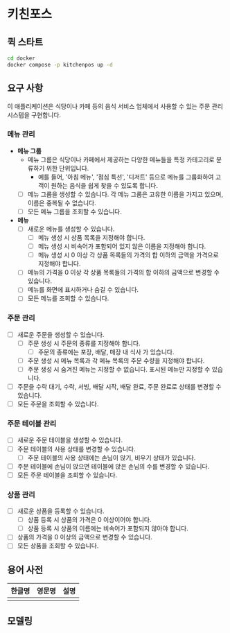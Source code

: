 # 키친포스

## 퀵 스타트

```sh
cd docker
docker compose -p kitchenpos up -d
```

## 요구 사항

이 애플리케이션은 식당이나 카페 등의 음식 서비스 업체에서 사용할 수 있는 주문 관리 시스템을 구현합니다.

### 메뉴 관리

- **메뉴 그룹**
    - 메뉴 그룹은 식당이나 카페에서 제공하는 다양한 메뉴들을 특정 카테고리로 분류하기 위한 단위입니다.
        - 예를 들어, '아침 메뉴', '점심 특선', '디저트' 등으로 메뉴를 그룹화하여 고객이 원하는 음식을 쉽게
          찾을 수 있도록 합니다.
    - [ ] 메뉴 그룹을 생성할 수 있습니다. 각 메뉴 그룹은 고유한 이름을 가지고 있으며, 이름은 중복될 수 없습니다.
    - [ ] 모든 메뉴 그룹을 조회할 수 있습니다.

- **메뉴**
    - [ ] 새로운 메뉴를 생성할 수 있습니다.
        - [ ] 메뉴 생성 시 상품 목록을 지정해야 합니다.
        - [ ] 메뉴 생성 시 비속어가 포함되어 있지 않은 이름을 지정해야 합니다.
        - [ ] 메뉴 생성 시 0 이상 각 상품 목록들의 가격의 합 이하의 금액을 가격으로 지정해야 합니다.
    - [ ] 메뉴의 가격을 0 이상 각 상품 목록들의 가격의 합 이하의 금액으로 변경할 수 있습니다.
    - [ ] 메뉴를 화면에 표시하거나 숨길 수 있습니다.
    - [ ] 모든 메뉴를 조회할 수 있습니다.

### 주문 관리

- [ ] 새로운 주문을 생성할 수 있습니다.
    - [ ] 주문 생성 시 주문의 종류를 지정해야 합니다.
        - [ ] 주문의 종류에는 포장, 배달, 매장 내 식사 가 있습니다.
    - [ ] 주문 생성 시 메뉴 목록과 각 메뉴 목록의 주문 수량을 지정해야 합니다.
    - [ ] 주문 생성 시 숨겨진 메뉴는 지정할 수 없습니다. 표시된 메뉴만 지정할 수 있습니다.
- [ ] 주문을 수락 대기, 수락, 서빙, 배달 시작, 배달 완료, 주문 완료로 상태를 변경할 수 있습니다.
- [ ] 모든 주문을 조회할 수 있습니다.

### 주문 테이블 관리

- [ ] 새로운 주문 테이블을 생성할 수 있습니다.
- [ ] 주문 테이블의 사용 상태를 변경할 수 있습니다.
    - [ ] 주문 테이블의 사용 상태에는 손님이 앉기, 비우기 상태가 있습니다.
- [ ] 주문 테이블에 손님이 앉으면 테이블에 앉은 손님의 수를 변경할 수 있습니다.
- [ ] 모든 주문 테이블을 조회할 수 있습니다.

### 상품 관리

- [ ] 새로운 상품을 등록할 수 있습니다.
    - [ ] 상품 등록 시 상품의 가격은 0 이상이어야 합니다.
    - [ ] 상품 등록 시 상품의 이름에는 비속어가 포함되지 않아야 합니다.
- [ ] 상품의 가격을 0 이상의 금액으로 변경할 수 있습니다.
- [ ] 모든 상품을 조회할 수 있습니다.

## 용어 사전

| 한글명 | 영문명 | 설명 |
|-----|-----|----|
|     |     |    |

## 모델링
